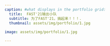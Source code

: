 ```yaml
---
caption: #what displays in the portfolio grid:
  title:  FAST'21输出小队
  subtitle: 为了FAST'21，搞起来！！！.
  thumbnail: assets/img/portfolio/1.jpg
  
image: assets/img/portfolio/1.jpg

---
```



